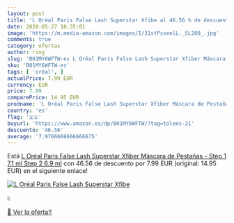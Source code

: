 ```yaml
---
layout: post
title: 'L Oréal Paris False Lash Superstar Xfibe al 46.56 % de descuento'
date: 2020-05-27 10:35:01
image: 'https://m.media-amazon.com/images/I/31stPsseelL._SL200_.jpg'
comments: true
category: ofertas
author: ring
slug: 'B01MY6WFTW-es L Oréal Paris False Lash Superstar Xfiber Máscara de...'
sku: 'B01MY6WFTW-es'
tags: [ 'oréal', ]
actualPrice: 7.99 EUR
currency: EUR
price: 7.99
comparePrice: 14.95 EUR
prodname: 'L Oréal Paris False Lash Superstar Xfiber Máscara de Pestañas - Step 1 7.1 ml  Step 2 6.9 ml'
country: 'es'
flag: '🇪🇸'
buyurl: 'https://www.amazon.es/dp/B01MY6WFTW/?tag=tolees-21'
descuento: '46.56'
average: '7.9766666666666675'
---
```


Está [L Oréal Paris False Lash Superstar Xfiber Máscara de Pestañas - Step 1 7.1 ml  Step 2 6.9 ml](https://www.amazon.es/dp/B01MY6WFTW/?tag=tolees-21) con 46.56 de descuento por 7.99 EUR (original: 14.95 EUR) en el siguiente enlace!

[![L Oréal Paris False Lash Superstar Xfibe](https://m.media-amazon.com/images/I/31stPsseelL._SL200_.jpg)](https://www.amazon.es/dp/B01MY6WFTW/?tag=tolees-21)

ℹ️:


[🛒 Ver la oferta!!](https://www.amazon.es/dp/B01MY6WFTW/?tag=tolees-21)
